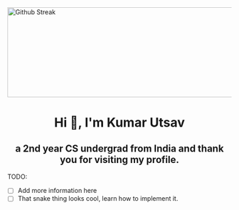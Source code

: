 <img height="202.4" width="1012" alt="Github Streak" src="https://media-fastly.hackerearth.com/media/hackathon/sept-circuits-21/images/3a04cef80f-September-Circuits.gif" data-canonical-src=" " style="max-width:100%;">

<h1 align="center">Hi 👋, I'm Kumar Utsav</h1>
<h2 align="center">a 2nd year CS undergrad from India and thank you for visiting my profile. </h2>


TODO: 
-[ ] Add more information here
-[ ] That snake thing looks cool, learn how to implement it.
